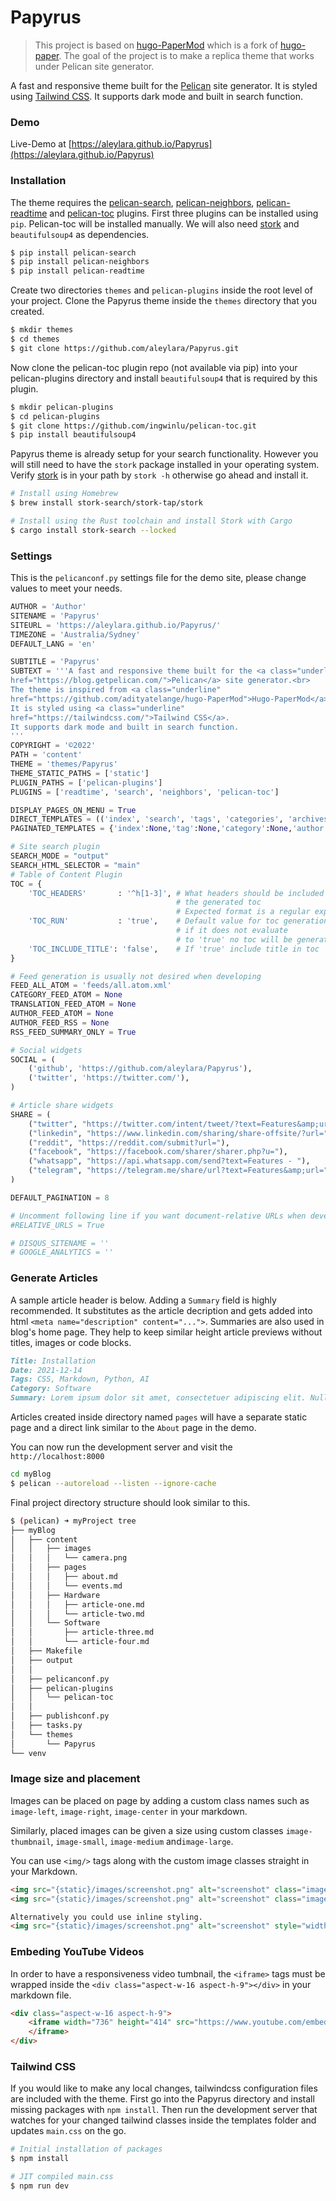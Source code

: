 # Papyrus

>This project is based on [hugo-PaperMod](https://github.com/adityatelange/hugo-PaperMod) which is a fork of [hugo-paper](https://github.com/nanxiaobei/hugo-paper). The goal of the project is to make a replica theme that works under Pelican site generator.

A fast and responsive theme built for the [Pelican](https://blog.getpelican.com/) site generator. It is styled using [Tailwind CSS](https://tailwindcss.com/). It supports dark mode and built in search function. 

### Demo
Live-Demo at [https://aleylara.github.io/Papyrus](https://aleylara.github.io/Papyrus)

### Installation
The theme requires the [pelican-search](https://github.com/pelican-plugins/search), [pelican-neighbors](https://github.com/pelican-plugins/neighbors), [pelican-readtime](https://github.com/JenkinsDev/pelican-readtime) and [pelican-toc](https://github.com/ingwinlu/pelican-toc) plugins. First three plugins can be installed using `pip`. Pelican-toc will be installed manually. We will also need [stork](https://stork-search.net/) and `beautifulsoup4` as dependencies.

```bash
$ pip install pelican-search
$ pip install pelican-neighbors
$ pip install pelican-readtime
```
Create two directories `themes` and `pelican-plugins` inside the root level of your project. Clone the Papyrus theme inside the `themes` directory that you created.

```bash 
$ mkdir themes
$ cd themes
$ git clone https://github.com/aleylara/Papyrus.git
```

Now clone the pelican-toc plugin repo (not available via pip) into your pelican-plugins directory and install `beautifulsoup4` that is required by this plugin.

```bash
$ mkdir pelican-plugins
$ cd pelican-plugins
$ git clone https://github.com/ingwinlu/pelican-toc.git
$ pip install beautifulsoup4
```
Papyrus theme is already setup for your search functionality. However you will still need to have the `stork` package installed in your operating system. Verify [stork](https://stork-search.net/) is in your path by `stork -h` otherwise go ahead and install it.

```bash
# Install using Homebrew
$ brew install stork-search/stork-tap/stork

# Install using the Rust toolchain and install Stork with Cargo 
$ cargo install stork-search --locked
```

### Settings
This is the `pelicanconf.py` settings file for the demo site, please change values to meet your needs.

```python
AUTHOR = 'Author'
SITENAME = 'Papyrus'
SITEURL = 'https://aleylara.github.io/Papyrus/'
TIMEZONE = 'Australia/Sydney'
DEFAULT_LANG = 'en'

SUBTITLE = 'Papyrus'
SUBTEXT = '''A fast and responsive theme built for the <a class="underline" 
href="https://blog.getpelican.com/">Pelican</a> site generator.<br>
The theme is inspired from <a class="underline" 
href="https://github.com/adityatelange/hugo-PaperMod">Hugo-PaperMod</a>. 
It is styled using <a class="underline" 
href="https://tailwindcss.com/">Tailwind CSS</a>. 
It supports dark mode and built in search function.
'''
COPYRIGHT = '©2022'
PATH = 'content'
THEME = 'themes/Papyrus'
THEME_STATIC_PATHS = ['static']
PLUGIN_PATHS = ['pelican-plugins']
PLUGINS = ['readtime', 'search', 'neighbors', 'pelican-toc']

DISPLAY_PAGES_ON_MENU = True
DIRECT_TEMPLATES = (('index', 'search', 'tags', 'categories', 'archives',))
PAGINATED_TEMPLATES = {'index':None,'tag':None,'category':None,'author':None,'archives':24,}

# Site search plugin
SEARCH_MODE = "output"
SEARCH_HTML_SELECTOR = "main"
# Table of Content Plugin
TOC = {
    'TOC_HEADERS'       : '^h[1-3]', # What headers should be included in
                                     # the generated toc
                                     # Expected format is a regular expression
    'TOC_RUN'           : 'true',    # Default value for toc generation,
                                     # if it does not evaluate
                                     # to 'true' no toc will be generated
    'TOC_INCLUDE_TITLE': 'false',    # If 'true' include title in toc
}

# Feed generation is usually not desired when developing
FEED_ALL_ATOM = 'feeds/all.atom.xml'
CATEGORY_FEED_ATOM = None
TRANSLATION_FEED_ATOM = None
AUTHOR_FEED_ATOM = None
AUTHOR_FEED_RSS = None
RSS_FEED_SUMMARY_ONLY = True

# Social widgets
SOCIAL = (
    ('github', 'https://github.com/aleylara/Papyrus'),
    ('twitter', 'https://twitter.com/'),
)

# Article share widgets
SHARE = (
    ("twitter", "https://twitter.com/intent/tweet/?text=Features&amp;url="),
    ("linkedin", "https://www.linkedin.com/sharing/share-offsite/?url="),
    ("reddit", "https://reddit.com/submit?url="),
    ("facebook", "https://facebook.com/sharer/sharer.php?u="),
    ("whatsapp", "https://api.whatsapp.com/send?text=Features - "),
    ("telegram", "https://telegram.me/share/url?text=Features&amp;url="),
)

DEFAULT_PAGINATION = 8

# Uncomment following line if you want document-relative URLs when developing
#RELATIVE_URLS = True

# DISQUS_SITENAME = ''
# GOOGLE_ANALYTICS = ''
```

### Generate Articles
A sample article header is below. Adding a `Summary` field is highly recommended. It substitutes as the article decription and gets added into html `<meta name="description" content="...">`. Summaries are also used in blog's home page. They help to keep similar height article previews without titles, images or code blocks.

```markdown
Title: Installation
Date: 2021-12-14
Tags: CSS, Markdown, Python, AI
Category: Software
Summary: Lorem ipsum dolor sit amet, consectetuer adipiscing elit. Nullam dignissim convallis est. Quisque aliquam. Donec faucibus. Nunc iaculis suscipit dui. Nam sit amet sem. Aliquam libero nisi, imperdiet at, tincidunt nec, gravida vehicula, nisl.
```

Articles created inside directory named `pages` will have a separate static page and a direct link similar to the `About` page in the demo.

You can now run the development server and visit the `http://localhost:8000`

```bash
cd myBlog
$ pelican --autoreload --listen --ignore-cache
```

Final project directory structure should look similar to this. 

```bash
$ (pelican) ➜ myProject tree
├── myBlog
│   ├── content
│   │   ├── images
│   │   │   └── camera.png
│   │   ├── pages
│   │   │   ├── about.md
│   │   │   └── events.md
│   │   ├── Hardware
│   │   │   ├── article-one.md
│   │   │   └── article-two.md
│   │   └── Software
│   │       ├── article-three.md
│   │       └── article-four.md
│   ├── Makefile
│   ├── output
│   │
│   ├── pelicanconf.py
│   ├── pelican-plugins
│   │   └── pelican-toc
│   │
│   ├── publishconf.py
│   ├── tasks.py
│   └── themes
│       └── Papyrus
└── venv

```

### Image size and placement
Images can be placed on page by adding a custom class names such as `image-left`, `image-right`, `image-center` in your markdown.

Similarly, placed images can be given a size using custom classes `image-thumbnail`, `image-small`, `image-medium` and`image-large`.

You can use `<img/>` tags along with the custom image classes straight in your Markdown.

```html
<img src="{static}/images/screenshot.png" alt="screenshot" class="image-left image-medium" />
<img src="{static}/images/screenshot.png" alt="screenshot" class="image-right image-thumbnail" />

Alternatively you could use inline styling.
<img src="{static}/images/screenshot.png" alt="screenshot" style="width:200px;" />
```

### Embeding YouTube Videos
In order to have a responsiveness video tumbnail, the `<iframe>` tags must be wrapped inside the `<div class="aspect-w-16 aspect-h-9"></div>` in your markdown file.

```html
<div class="aspect-w-16 aspect-h-9">
    <iframe width="736" height="414" src="https://www.youtube.com/embed/TmWIrBPE6Bc" title="YouTube video player" frameborder="0" allow="accelerometer; autoplay; clipboard-write; encrypted-media; gyroscope; picture-in-picture" allowfullscreen>
    </iframe>
</div>
```

### Tailwind CSS
If you would like to make any local changes, tailwindcss configuration files are included with the theme. First go into the Papyrus directory and install missing packages with `npm install`.
Then run the development server that watches for your changed tailwind classes inside the templates folder and updates `main.css` on the go.

```bash
# Initial installation of packages
$ npm install

# JIT compiled main.css
$ npm run dev
```

